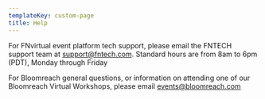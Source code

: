 ```yaml
---
templateKey: custom-page
title: Help
---
```

For FNvirtual event platform tech support, please email the FNTECH support team at [support@fntech.com](mailto:support@fntech.com). Standard hours are from 8am to 6pm (PDT), Monday through Friday

For Bloomreach general questions, or information on attending one of our Bloomreach Virtual Workshops, please email [events@bloomreach.com](mailto:events@bloomreach.com)
